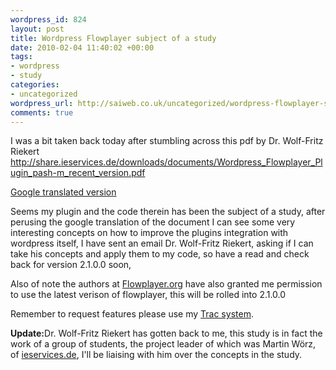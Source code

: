 ```yaml
--- 
wordpress_id: 824
layout: post
title: Wordpress Flowplayer subject of a study
date: 2010-02-04 11:40:02 +00:00
tags: 
- wordpress
- study
categories: 
- uncategorized
wordpress_url: http://saiweb.co.uk/uncategorized/wordpress-flowplayer-subject-of-a-study
comments: true
---
```

I was a bit taken back today after stumbling across this pdf by Dr. Wolf-Fritz Riekert <a href="http://share.ieservices.de/downloads/documents/Wordpress_Flowplayer_Plugin_pash-m_recent_version.pdf">http://share.ieservices.de/downloads/documents/Wordpress_Flowplayer_Plugin_pash-m_recent_version.pdf</a>

<a href="http://translate.google.co.uk/translate?hl=en&sl=de&u=http://share.ieservices.de/downloads/documents/Wordpress_Flowplayer_Plugin_pash-m_recent_version.pdf&ei=EqtqS5qpI8mPjAeyq-3MBw&sa=X&oi=translate&ct=result&resnum=5&ved=0CBwQ7gEwBDgK&prev=/search%3Fq%3Dd.busby%2540saiweb.co.uk%26hl%3Den%26client%3Dfirefox-a%26rls%3Dorg.mozilla:en-US:official%26hs%3DeTf%26sa%3DN%26start%3D10">
Google translated version</a>

Seems my plugin and the code therein has been the subject of a study, after perusing the google translation of the document I can see some very interesting concepts on how to improve the plugins integration with wordpress itself, I have sent an email Dr. Wolf-Fritz Riekert, asking if I can take his concepts and apply them to my code, so have a read and check back for version 2.1.0.0 soon, 

Also of note the authors at <a href="http://Flowplayer.org">Flowplayer.org</a> have also granted me permission to use the latest verison of flowplayer, this will be rolled into 2.1.0.0

Remember to request features please use my <a href="http://trac.saiweb.co.uk/saiweb/">Trac system</a>.

<strong>Update:</strong>Dr. Wolf-Fritz Riekert has gotten back to me, this study is in fact the work of a group of students, the project leader of which was Martin Wörz, of <a href="http://ieservices.de">ieservices.de</a>, I'll be liaising with him over the concepts in the study.


